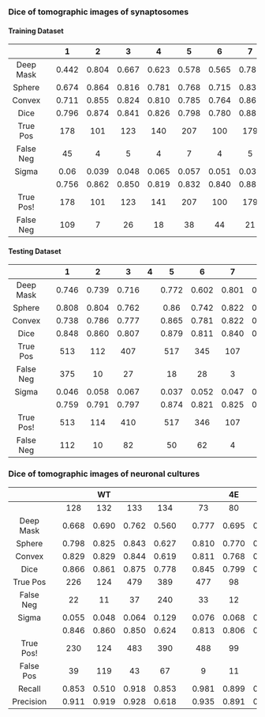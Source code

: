 
### Dice of tomographic images of synaptosomes
#### Training Dataset

|           |   |   1   |   2   |   3   |   4   |   5   |   6   |   7   |   8   |   9   |   10  |   |       |
|:---------:|:-:|:-----:|:-----:|:-----:|:-----:|:-----:|:-----:|:-----:|:-----:|:-----:|:-----:|:-:|:-----:|
| Deep Mask |   | 0.442 | 0.804 | 0.667 | 0.623 | 0.578 | 0.565 | 0.780 | 0.749 | 0.588 | 0.746 |   | 0.654 |
|   Sphere  |   | 0.674 | 0.864 | 0.816 | 0.781 | 0.768 | 0.715 | 0.831 | 0.806 | 0.777 | 0.872 |   |  0.79 |
|   Convex  |   | 0.711 | 0.855 | 0.824 | 0.810 | 0.785 | 0.764 | 0.868 | 0.805 | 0.803 | 0.872 |   | 0.810 |
|    Dice   |   | 0.796 | 0.874 | 0.841 | 0.826 | 0.798 | 0.780 | 0.880 | 0.843 | 0.846 | 0.892 |   | 0.838 |
|  True Pos |   |  178  |  101  |  123  |  140  |  207  |  100  |  179  |  119  |  123  |  124  |   | 139.4 |
| False Neg |   |   45  |   4   |   5   |   4   |   7   |   4   |   5   |   13  |   12  |   5   |   |  10.4 |
|   Sigma   |   |  0.06 | 0.039 | 0.048 | 0.065 | 0.057 | 0.051 | 0.031 |  0.04 | 0.041 | 0.031 |   | 0.046 |
|           |   | 0.756 | 0.862 | 0.850 | 0.819 | 0.832 | 0.840 | 0.880 | 0.836 | 0.834 | 0.880 |   | 0.839 |
| True Pos! |   |  178  |  101  |  123  |  141  |  207  |  100  |  179  |  119  |  123  |  124  |   | 139.5 |
| False Neg |   |  109  |   7   |   26  |   18  |   38  |   44  |   21  |   18  |   25  |   19  |   |  32.5 |

#### Testing Dataset

|           |   |   1   |   2   |   3   | 4 |   5   |   6   |   7   |   8   |   9   |   10  |   |       |
|:---------:|:-:|:-----:|:-----:|:-----:|:-:|:-----:|:-----:|:-----:|:-----:|:-----:|:-----:|:-:|:-----:|
| Deep Mask |   | 0.746 | 0.739 | 0.716 |   | 0.772 | 0.602 | 0.801 | 0.832 | 0.143 | 0.774 |   | 0.748 |
|   Sphere  |   | 0.808 | 0.804 | 0.762 |   |  0.86 | 0.742 | 0.822 | 0.822 | 0.112 | 0.821 |   | 0.805 |
|   Convex  |   | 0.738 | 0.786 | 0.777 |   | 0.865 | 0.781 | 0.822 | 0.822 | 0.117 | 0.831 |   | 0.803 |
|    Dice   |   | 0.848 | 0.860 | 0.807 |   | 0.879 | 0.811 | 0.840 | 0.831 | 0.171 | 0.838 |   | 0.839 |
|  True Pos |   |  513  |  112  |  407  |   |  517  |  345  |  107  |   98  |   31  |   75  |   | 271.8 |
| False Neg |   |  375  |   10  |   27  |   |   18  |   28  |   3   |   2   |   23  |   1   |   |   58  |
|   Sigma   |   | 0.046 | 0.058 | 0.067 |   | 0.037 | 0.052 | 0.047 | 0.041 | 0.500 | 0.052 |   |  0.05 |
|           |   | 0.759 | 0.791 | 0.797 |   | 0.874 | 0.821 | 0.825 | 0.855 | 0.151 | 0.851 |   | 0.822 |
| True Pos! |   |  513  |  114  |  410  |   |  517  |  346  |  107  |   98  |   47  |   76  |   | 272.6 |
| False Neg |   |  112  |   10  |   82  |   |   50  |   62  |   4   |   9   |  231  |   15  |   |   43  |


### Dice of tomographic images of neuronal cultures

|           |   |       |   WT  |       |       |   |       |   4E  |       |       |   |       |   4K  |       |       |   |       |       |
|:---------:|:-:|:-----:|:-----:|:-----:|:-----:|:-:|:-----:|:-----:|:-----:|:-----:|:-:|:-----:|:-----:|:-----:|:-----:|:-:|:-----:|:-----:|
|           |   |  128  |  132  |  133  |  134  |   |   73  |   80  |   84  |  102  |   |  114  |  115  |  116  |  123  |   |       |       |
| Deep Mask |   | 0.668 | 0.690 | 0.762 | 0.560 |   | 0.777 | 0.695 | 0.859 | 0.735 |   | 0.649 | 0.569 | 0.622 | 0.637 |   | 0.696 | 0.083 |
|   Sphere  |   | 0.798 | 0.825 | 0.843 | 0.627 |   | 0.810 | 0.770 | 0.916 | 0.854 |   | 0.708 | 0.641 | 0.715 | 0.676 |   | 0.777 | 0.087 |
|   Convex  |   | 0.829 | 0.829 | 0.844 | 0.619 |   | 0.811 | 0.768 | 0.878 | 0.847 |   | 0.709 | 0.602 | 0.672 | 0.643 |   | 0.768 | 0.092 |
|    Dice   |   | 0.866 | 0.861 | 0.875 | 0.778 |   | 0.845 | 0.799 | 0.915 | 0.892 |   | 0.803 | 0.665 | 0.830 | 0.821 |   | 0.844 | 0.042 |
|  True Pos |   |  226  |  124  |  479  |  389  |   |  477  |   98  |  437  |   92  |   |   98  |  131  |  182  |   54  |   | 241.5 | 169.7 |
| False Neg |   |   22  |   11  |   37  |  240  |   |   33  |   12  |   44  |   11  |   |   29  |   32  |  112  |   11  |   |  51.1 |  69.0 |
|   Sigma   |   | 0.055 | 0.048 | 0.064 | 0.129 |   | 0.076 | 0.068 | 0.064 | 0.047 |   | 0.094 | 0.145 | 0.094 | 0.092 |   | 0.076 | 0.025 |
|           |   | 0.846 | 0.860 | 0.850 | 0.624 |   | 0.813 | 0.806 | 0.878 | 0.870 |   | 0.726 | 0.622 | 0.698 | 0.648 |   | 0.784 | 0.093 |
| True Pos! |   |  230  |  124  |  483  |  390  |   |  488  |   99  |  452  |   92  |   |  100  |  135  |  183  |   57  |   | 245.3 | 173.0 |
| False Pos |   |   39  |  119  |   43  |   67  |   |   9   |   11  |   7   |   17  |   |   8   |   31  |   35  |   5   |   |  32.7 |  34.8 |
|   Recall  |   | 0.853 | 0.510 | 0.918 | 0.853 |   | 0.981 | 0.899 | 0.984 | 0.844 |   | 0.925 | 0.809 | 0.839 | 0.915 |   |       |       |
| Precision |   | 0.911 | 0.919 | 0.928 | 0.618 |   | 0.935 | 0.891 | 0.909 | 0.893 |   | 0.772 | 0.804 | 0.619 | 0.831 |   |       |       |

